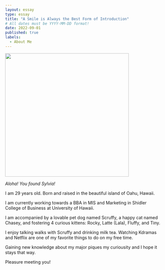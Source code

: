 ```yaml
---
layout: essay
type: essay
title: "A Smile is Always the Best Form of Introduction"
# All dates must be YYYY-MM-DD format!
date: 2022-09-01
published: true
labels:
  - About Me
---
```


<img width="400px" class="rounded float-start pe-4" src="https://img.freepik.com/free-photo/dried-gypsophila-with-window-shadow-beige-wall_53876-147576.jpg?w=996&t=st=1662100112~exp=1662100712~hmac=e32293f973a48b9a234ea796b10630f39081a06d543de8de3a4f43341735e6f3">

*Aloha! You found Sylvia!* 

I am 29 years old. Born and raised in the beautiful island of Oahu, Hawaii. 

I am currently working towards a BBA in MIS and Marketing in Shidler College of Business at University of Hawaii.

I am accompanied by a lovable pet dog named Scruffy, a happy cat named Chasey, and fostering 4 curious kittens: Rocky, Latte (Lala), Fluffy, and Tiny.

I enjoy talking walks with Scruffy and drinking milk tea. Watching Kdramas and Netflix are one of my favorite things to do on my free time. 

Gaining new knowledge about my major piques my curiousity and I hope it stays that way. 

Pleasure meeting you!
